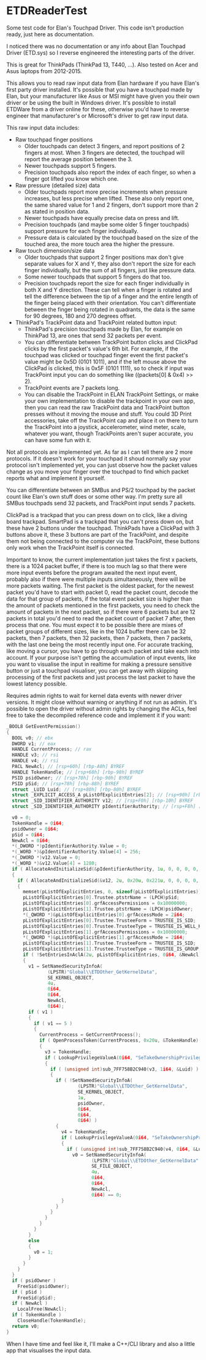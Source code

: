 # ETDReaderTest
Some test code for Elan's Touchpad Driver. This code isn't production ready, just here as documentation.

I noticed there was no documentation or any info about Elan Touchpad Driver (ETD.sys) so I reverse engineered the interesting parts of the driver.

This is great for ThinkPads (ThinkPad 13, T440, ...). Also tested on Acer and Asus laptops from 2012-2015.

This allows you to read raw input data from Elan hardware if you have Elan's first party driver installed. It's possible that you have a touchpad made by Elan, but your manufacturer like Asus or MSI might have given you their own driver or be using the built in Windows driver. It's possible to install ETDWare from a driver online for these, otherwise you'd have to reverse engineer that manufacturer's or Microsoft's driver to get raw input data.

This raw input data includes:

- Raw touchpad finger positions
    - Older touchpads can detect 3 fingers, and report positions of 2 fingers at most. When 3 fingers are detected, the touchpad will report the average position between the 3.
    - Newer touchpads support 5 fingers.
    - Precision touchpads also report the index of each finger, so when a finger got lifted you know which one.
- Raw pressure (detailed size) data
    - Older touchpads report more precise increments when pressure increases, but less precise when lifted. These also only report one, the same shared value for 1 and 2 fingers, don't support more than 2 as stated in position data.
    - Newer touchpads have equally precise data on press and lift.
    - Precision touchpads (and maybe some older 5 finger touchpads) support pressure for each finger individually.
    - Pressure data is calculated by the touchpad based on the size of the touched area, the more touch area the higher the pressure.
- Raw touch dimension/size data
    - Older touchpads that support 2 finger positions max don't give separate values for X and Y, they also don't report the size for each finger individually, but the sum of all fingers, just like pressure data.
    - Some newer touchpads that support 5 fingers do that too.
    - Precision touchpads report the size for each finger individually in both X and Y direction. These can tell when a finger is rotated and tell the difference between the tip of a finger and the entire length of the finger being placed with their orientation. You can't differentiate between the finger being rotated in quadrants, the data is the same for 90 degrees, 180 and 270 degrees offset.
- ThinkPad's TrackPoint data and TrackPoint related button input:
    - ThinkPad's precision touchpads made by Elan, for example on ThinkPad 13, are ones that send 32 packets per event.
    - You can differentiate between TrackPoint button clicks and ClickPad clicks by the first packet's value's 6th bit. For example, if the touchpad was clicked or touchpad finger event the first packet's value might be 0x5D (0101 1011), and if the left mouse above the ClickPad is clicked, this is 0x5F (0101 1111), so to check if input was TrackPoint input you can do something like ((packets[0] & 0x4) >> 2).
    - TrackPoint events are 7 packets long.
    - You can disable the TrackPoint in ELAN TrackPoint Settings, or make your own implementation to disable the trackpoint in your own app, then you can read the raw TrackPoint data and TrackPoint button presses without it moving the mouse and stuff. You could 3D Print accessories, take off the TrackPoint cap and place it on there to turn the TrackPoint into a joystick, accelerometer, wind meter, scale, whatever you want, though TrackPoints aren't super accurate, you can have some fun with it.

Not all protocols are implemented yet. As far as I can tell there are 2 more protocols. If it doesn't work for your touchpad it shoud normally say your protocol isn't implemented yet, you can just observe how the packet values change as you move your finger over the touchpad to find which packet reports what and implement it yourself.

You can differentiate between an SMBus and PS/2 touchpad by the packet count like Elan's own stuff does or some other way. I'm pretty sure all SMBus touchpads send 32 packets, and TrackPoint input sends 7 packets.

ClickPad is a trackpad that you can press down on to click, like a diving board trackpad. SmartPad is a trackpad that you can't press down on, but these have 2 buttons under the touchpad. ThinkPads have a ClickPad with 3 buttons above it, these 3 buttons are part of the TrackPoint, and despite them not being connected to the computer via the TrackPoint, these buttons only work when the TrackPoint itself is connected.

Important to know, the current implementation just takes the first x packets, there is a 1024 packet buffer, if there is too much lag so that there were more input events before the program awaited the next input event, probably also if there were multiple inputs simultaneously, there will be more packets waiting. The first packet is the oldest packet, for the newest packet you'd have to start with packet 0, read the packet count, decode the data for that group of packets, if the total event packet size is higher than the amount of packets mentioned in the first packets, you need to check the amount of packets in the next packet, so if there were 6 packets but are 12 packets in total you'd need to read the packet count of packet 7 after, then process that one. You must expect it to be possible there are mixes of packet groups of different sizes, like in the 1024 buffer there can be 32 packets, then 7 packets, then 32 packets, then 7 packets, then 7 packets, with the last one being the most recently input one. For accurate tracking, like moving a cursor, you have to go through each packet and take each into account. If your purpose isn't getting the accumulation of input events, like you want to visualise the input in realtime for making a pressure sensitive button or just a touchpad visualiser, you can get away with skipping processing of the first packets and just process the last packet to have the lowest latency possible.

Requires admin rights to wait for kernel data events with newer driver versions. It might close without warning or anything if not run as admin. It's possible to open the driver without admin rights by changing the ACLs, feel free to take the decompiled reference code and implement it if you want:

```cpp
_BOOL8 GetEventPermission()
{
  BOOL v0; // ebx
  DWORD v1; // eax
  HANDLE CurrentProcess; // rax
  HANDLE v3; // rsi
  HANDLE v4; // rsi
  PACL NewAcl; // [rsp+60h] [rbp-A0h] BYREF
  HANDLE TokenHandle; // [rsp+68h] [rbp-98h] BYREF
  PSID psidOwner; // [rsp+70h] [rbp-90h] BYREF
  PSID pSid; // [rsp+78h] [rbp-88h] BYREF
  struct _LUID Luid; // [rsp+80h] [rbp-80h] BYREF
  struct _EXPLICIT_ACCESS_A pListOfExplicitEntries[2]; // [rsp+90h] [rbp-70h] BYREF
  struct _SID_IDENTIFIER_AUTHORITY v12; // [rsp+F0h] [rbp-10h] BYREF
  struct _SID_IDENTIFIER_AUTHORITY pIdentifierAuthority; // [rsp+F8h] [rbp-8h] BYREF

  v0 = 0;
  TokenHandle = 0i64;
  psidOwner = 0i64;
  pSid = 0i64;
  NewAcl = 0i64;
  *(_DWORD *)pIdentifierAuthority.Value = 0;
  *(_WORD *)&pIdentifierAuthority.Value[4] = 256;
  *(_DWORD *)v12.Value = 0;
  *(_WORD *)&v12.Value[4] = 1280;
  if ( AllocateAndInitializeSid(&pIdentifierAuthority, 1u, 0, 0, 0, 0, 0, 0, 0, 0, &pSid) )
  {
    if ( AllocateAndInitializeSid(&v12, 2u, 0x20u, 0x221u, 0, 0, 0, 0, 0, 0, &psidOwner) )
    {
      memset(pListOfExplicitEntries, 0, sizeof(pListOfExplicitEntries));
      pListOfExplicitEntries[0].Trustee.ptstrName = (LPCH)pSid;
      pListOfExplicitEntries[0].grfAccessPermissions = 0x10000000;
      pListOfExplicitEntries[1].Trustee.ptstrName = (LPCH)psidOwner;
      *(_QWORD *)&pListOfExplicitEntries[0].grfAccessMode = 2i64;
      pListOfExplicitEntries[0].Trustee.TrusteeForm = TRUSTEE_IS_SID;
      pListOfExplicitEntries[0].Trustee.TrusteeType = TRUSTEE_IS_WELL_KNOWN_GROUP;
      pListOfExplicitEntries[1].grfAccessPermissions = 0x10000000;
      *(_QWORD *)&pListOfExplicitEntries[1].grfAccessMode = 2i64;
      pListOfExplicitEntries[1].Trustee.TrusteeForm = TRUSTEE_IS_SID;
      pListOfExplicitEntries[1].Trustee.TrusteeType = TRUSTEE_IS_GROUP;
      if ( !SetEntriesInAclA(2u, pListOfExplicitEntries, 0i64, &NewAcl) )
      {
        v1 = SetNamedSecurityInfoA(
               (LPSTR)"Global\\ETDOther_GetKernelData",
               SE_KERNEL_OBJECT,
               4u,
               0i64,
               0i64,
               NewAcl,
               0i64);
        if ( v1 )
        {
          if ( v1 == 5 )
          {
            CurrentProcess = GetCurrentProcess();
            if ( OpenProcessToken(CurrentProcess, 0x20u, &TokenHandle) )
            {
              v3 = TokenHandle;
              if ( LookupPrivilegeValueA(0i64, "SeTakeOwnershipPrivilege", &Luid) )
              {
                if ( (unsigned int)sub_7FF758B2C940(v3, 1i64, &Luid) )
                {
                  if ( !SetNamedSecurityInfoA(
                          (LPSTR)"Global\\ETDOther_GetKernelData",
                          SE_KERNEL_OBJECT,
                          1u,
                          psidOwner,
                          0i64,
                          0i64,
                          0i64) )
                  {
                    v4 = TokenHandle;
                    if ( LookupPrivilegeValueA(0i64, "SeTakeOwnershipPrivilege", &Luid) )
                    {
                      if ( (unsigned int)sub_7FF758B2C940(v4, 0i64, &Luid) )
                        v0 = SetNamedSecurityInfoA(
                               (LPSTR)"Global\\ETDOther_GetKernelData",
                               SE_FILE_OBJECT,
                               4u,
                               0i64,
                               0i64,
                               NewAcl,
                               0i64) == 0;
                    }
                  }
                }
              }
            }
          }
        }
        else
        {
          v0 = 1;
        }
      }
    }
  }
  if ( psidOwner )
    FreeSid(psidOwner);
  if ( pSid )
    FreeSid(pSid);
  if ( NewAcl )
    LocalFree(NewAcl);
  if ( TokenHandle )
    CloseHandle(TokenHandle);
  return v0;
}
```


When I have time and feel like it, I'll make a C++/CLI library and also a little app that visualises the input data.
